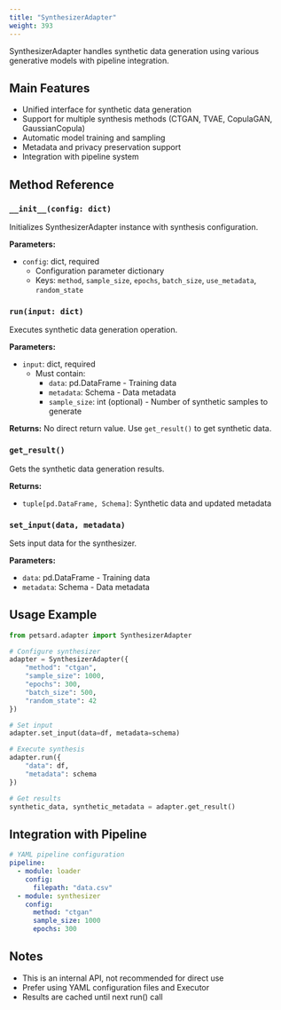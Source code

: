 ```yaml
---
title: "SynthesizerAdapter"
weight: 393
---
```


SynthesizerAdapter handles synthetic data generation using various generative models with pipeline integration.

## Main Features

- Unified interface for synthetic data generation
- Support for multiple synthesis methods (CTGAN, TVAE, CopulaGAN, GaussianCopula)
- Automatic model training and sampling
- Metadata and privacy preservation support
- Integration with pipeline system

## Method Reference

### `__init__(config: dict)`

Initializes SynthesizerAdapter instance with synthesis configuration.

**Parameters:**
- `config`: dict, required
  - Configuration parameter dictionary
  - Keys: `method`, `sample_size`, `epochs`, `batch_size`, `use_metadata`, `random_state`

### `run(input: dict)`

Executes synthetic data generation operation.

**Parameters:**
- `input`: dict, required
  - Must contain:
    - `data`: pd.DataFrame - Training data
    - `metadata`: Schema - Data metadata
    - `sample_size`: int (optional) - Number of synthetic samples to generate

**Returns:**
No direct return value. Use `get_result()` to get synthetic data.

### `get_result()`

Gets the synthetic data generation results.

**Returns:**
- `tuple[pd.DataFrame, Schema]`: Synthetic data and updated metadata

### `set_input(data, metadata)`

Sets input data for the synthesizer.

**Parameters:**
- `data`: pd.DataFrame - Training data
- `metadata`: Schema - Data metadata

## Usage Example

```python
from petsard.adapter import SynthesizerAdapter

# Configure synthesizer
adapter = SynthesizerAdapter({
    "method": "ctgan",
    "sample_size": 1000,
    "epochs": 300,
    "batch_size": 500,
    "random_state": 42
})

# Set input
adapter.set_input(data=df, metadata=schema)

# Execute synthesis
adapter.run({
    "data": df,
    "metadata": schema
})

# Get results
synthetic_data, synthetic_metadata = adapter.get_result()
```

## Integration with Pipeline

```yaml
# YAML pipeline configuration
pipeline:
  - module: loader
    config:
      filepath: "data.csv"
  - module: synthesizer
    config:
      method: "ctgan"
      sample_size: 1000
      epochs: 300
```

## Notes

- This is an internal API, not recommended for direct use
- Prefer using YAML configuration files and Executor
- Results are cached until next run() call